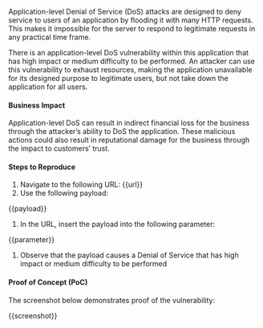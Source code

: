 Application-level Denial of Service (DoS) attacks are designed to deny service to users of an application by flooding it with many HTTP requests. This makes it impossible for the server to respond to legitimate requests in any practical time frame.

There is an application-level DoS vulnerability within this application that has high impact or medium difficulty to be performed. An attacker can use this vulnerability to exhaust resources, making the application unavailable for its designed purpose to legitimate users, but not take down the application for all users.

#### Business Impact

Application-level DoS can result in indirect financial loss for the business through the attacker’s ability to DoS the application. These malicious actions could also result in reputational damage for the business through the impact to customers’ trust.

#### Steps to Reproduce

1. Navigate to the following URL: {{url}}
1. Use the following payload:

{{payload}}

1. In the URL, insert the payload into the following parameter:

{{parameter}}

1. Observe that the payload causes a Denial of Service that has high impact or medium difficulty to be performed

#### Proof of Concept (PoC)

The screenshot below demonstrates proof of the vulnerability:

{{screenshot}}
